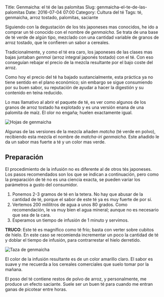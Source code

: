 Title: Genmaicha: el té de las palomitas
Slug: genmaicha-el-te-de-las-palomitas
Date: 2016-07-04 07:00
Category: Cultura del té
Tags: té, genmaicha, arroz tostado, palomitas, saciante



Siguiendo con la degustación de los tés japoneses mas conocidos, he ido a comprar un té conocido con el nombre de *genmaicha*. Se trata de una base de té verde de algún tipo, mezclado con una cantidad variable de granos de arroz tostado, que le confieren un sabor a cereales.

Tradicionalmente, y como el té era caro, los japoneses de las clases mas bajas juntaban *genmai* (arroz integral japonés tostado) con el té. Con eso conseguían rebajar el precio de la mezcla resultante por el bajo coste del arroz.

Como hoy el precio del té ha bajado sustancialmente, esta práctica ya no tiene sentido en el plano económico; sin embargo se sigue consumiendo por su buen sabor, su reputación de ayudar a hacer la digestión y su contenido en teína reducido.

Lo mas llamativo al abrir el paquete de té, es ver como algunos de los granos de arroz tostado ha explotado y es una versión enana de una palomita de maíz. El olor no engaña; huelen exactamente igual.

![Hojas de genmaicha]({static}/images/hojas-de-genmaicha.jpg)

Algunas de las versiones de la mezcla añaden *matcha* (té verde en polvo), recibiendo esta mezcla el nombre de *matcha-iri genmaicha*. Este añadido le da un sabor mas fuerte a té y un color mas verde.

## Preparación

El procedimiento de la infusión no es diferente al de otros tés japoneses. Los pasos recomendados son los que se indican a continuación, pero como la preparación de té no es una ciencia exacta, se pueden variar los parámetros a gusto del consumidor.

1. Ponemos 2-3 gramos de té en la tetera. No hay que abusar de la cantidad de té, porque el sabor de este té ya es muy fuerte de por sí.
2. Vertemos 200 mililitros de agua a unos 80 grados. Como recomendación, le va muy bien el agua mineral; aunque no es necesario que sea de la cara.
3. Esperamos un tiempo de infusión de 1 minuto y servimos.

**TRUCO**: Este té es magnífico como té frío; basta con verter sobre cubitos de hielo. En este caso se recomienda incrementar un poco la cantidad de té y doblar el tiempo de infusión, para contrarrestar el hielo derretido.

![Taza de genmaicha]({static}/images/taza-de-genmaicha.jpg)

El color de la infusión resultante es de un color amarillo claro. El sabor es suave y me recuerda a los cereales comerciales que suelo tomar por la mañana.

El poso del té contiene restos de polvo de arroz, y personalmente, me produce un efecto saciante. Suele ser un buen té para cuando  me entran ganas de picotear entre horas.

